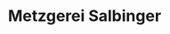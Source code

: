---
title: "Metzgerei Salbinger"
url: /hirschberg-an-der-bergstrasse/metzgerei-salbinger/
shop: Metzgerei
---